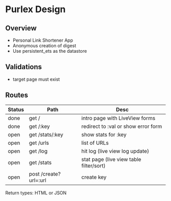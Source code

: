 # Purlex Design

## Overview

- Personal Link Shortener App
- Anonymous creation of digest
- Use persistent_ets as the datastore

## Validations

- target page must exist

## Routes

| Status | Path                  | Desc                                    |
|--------|-----------------------|-----------------------------------------|
| done   | get /                 | intro page with LiveView forms          |
| done   | get /:key             | redirect to :val or show error form     |
| open   | get /stats/:key       | show stats for :key                     |
| open   | get /urls             | list of URLs                            |
| open   | get /log              | hit log (live view log update)          |
| open   | get /stats            | stat page (live view table filter/sort) |
| open   | post /create?url=:url | create key                              |

Return types: HTML or JSON

